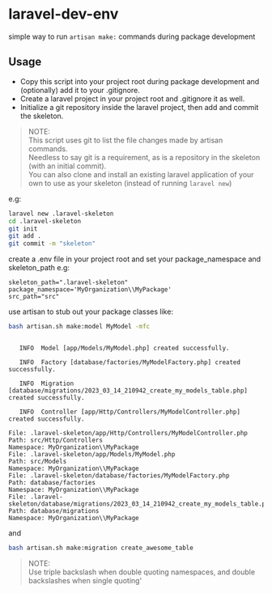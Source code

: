 # laravel-dev-env
simple way to run `artisan make:` commands during package development

## Usage

- Copy this script into your project root during package development and (optionally) add it to your .gitignore.   
- Create a laravel project in your project root and .gitignore it as well.
- Initialize a git repository inside the laravel project, then add and commit the skeleton.

>NOTE:   
>This script uses git to list the file changes made by artisan commands.   
>Needless to say git is a requirement, as is a repository in the skeleton (with an initial commit).   
>You can also clone and install an existing laravel application of your own to use as your skeleton (instead of running `laravel new`)

e.g:
```bash
laravel new .laravel-skeleton
cd .laravel-skeleton
git init
git add .
git commit -m "skeleton"
```


create a .env file in your project root and set your package_namespace and skeleton_path e.g:

```env
skeleton_path=".laravel-skeleton"
package_namespace='MyOrganization\\MyPackage'
src_path="src"
```

use artisan to stub out your package classes like:

```bash
bash artisan.sh make:model MyModel -mfc
```
```

   INFO  Model [app/Models/MyModel.php] created successfully.  

   INFO  Factory [database/factories/MyModelFactory.php] created successfully.  

   INFO  Migration [database/migrations/2023_03_14_210942_create_my_models_table.php] created successfully.  

   INFO  Controller [app/Http/Controllers/MyModelController.php] created successfully.  

File: .laravel-skeleton/app/Http/Controllers/MyModelController.php
Path: src/Http/Controllers
Namespace: MyOrganization\\MyPackage
File: .laravel-skeleton/app/Models/MyModel.php
Path: src/Models
Namespace: MyOrganization\\MyPackage
File: .laravel-skeleton/database/factories/MyModelFactory.php
Path: database/factories
Namespace: MyOrganization\\MyPackage
File: .laravel-skeleton/database/migrations/2023_03_14_210942_create_my_models_table.php
Path: database/migrations
Namespace: MyOrganization\\MyPackage
```

and 

```bash
bash artisan.sh make:migration create_awesome_table
```
>NOTE:   
>Use triple backslash when double quoting namespaces, and double backslashes when single quoting'

